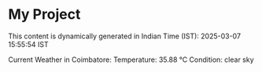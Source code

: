 # My Project

This content is dynamically generated in Indian Time (IST): 2025-03-07 15:55:54 IST


Current Weather in Coimbatore:
Temperature: 35.88 °C
Condition: clear sky
